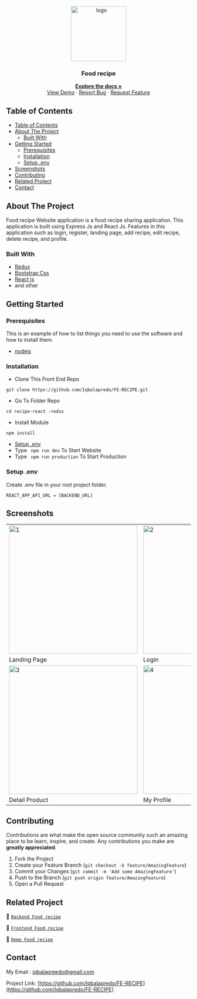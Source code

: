 <br />
<p align="center">
<div align="center">
  <img height="150" <img src="https://iili.io/H3zVku9.png" alt="logo" border="0"/>
</div>
  <h3 align="center">Food recipe</h3>
  <p align="center">
    <a href="https://github.com/Iqbalapredo/FE-RECIPE"><strong>Explore the docs »</strong></a>
    <br />
    <a href="https://mama-recipe2022.netlify.app/">View Demo</a>
    ·
    <a href="">Report Bug</a>
    ·
    <a href="">Request Feature</a>
  </p>
</p>


<!-- TABLE OF CONTENTS -->
## Table of Contents

- [Table of Contents](#table-of-contents)
- [About The Project](#about-the-project)
  - [Built With](#built-with)
- [Getting Started](#getting-started)
  - [Prerequisites](#prerequisites)
  - [Installation](#installation)
  - [Setup .env](#setup-env)
- [Screenshots](#screenshots)
- [Contributing](#contributing)
- [Related Project](#related-project)
- [Contact](#contact)



<!-- ABOUT THE PROJECT -->
## About The Project

Food recipe Website application is a food recipe sharing application. This application is built using Express Js and React Js. Features in this application such as login, register, landing page, add recipe, edit recipe, delete recipe, and profile.

### Built With

- [Redux](https://redux.js.org/)
- [Bootstrap Css](https://getbootstrap.com/)
- [React js](https://reactjs.org/)
- and other


<!-- GETTING STARTED -->
## Getting Started

### Prerequisites

This is an example of how to list things you need to use the software and how to install them.

* [nodejs](https://nodejs.org/en/download/)

### Installation

- Clone This Front End Repo
```
git clone https://github.com/Iqbalapredo/FE-RECIPE.git
```
- Go To Folder Repo
```
cd recipe-react -redux
```
- Install Module
```
npm install
```
- <a href="#setup-env">Setup .env</a>
- Type ` npm run dev` To Start Website
- Type ` npm run production` To Start Production

### Setup .env
Create .env file in your root project folder.
```
REACT_APP_API_URL = [BACKEND_URL]
```

<!-- ROADMAP -->
## Screenshots

<table>
 <tr>
    <td><img width="350px" src="https://iili.io/HfrVZIp.png" border="0" alt="1" /></td>
    <td> <img width="350px" src="https://iili.io/HfrvxF2.png"  border="0"  alt="2" /></td>
  </tr>
   <tr>
    <td>Landing Page</td>
    <td>Login</td>
  </tr>

  <tr>
    <td><img width="350px"  src="https://iili.io/HfrvQl2.png" border="0" alt="3" /> </td>
     <td><img width="350px"  src="https://iili.io/HfrS5Ex.png"  border="0" alt="4" /></td>
  </tr>
   <tr>
    <td>Detail Product</td>
     <td>My Profile</td>
  </tr>
  
 
</table>



<!-- CONTRIBUTING -->
## Contributing

Contributions are what make the open source community such an amazing place to be learn, inspire, and create. Any contributions you make are **greatly appreciated**.

1. Fork the Project
2. Create your Feature Branch (`git checkout -b feature/AmazingFeature`)
3. Commit your Changes (`git commit -m 'Add some AmazingFeature'`)
4. Push to the Branch (`git push origin feature/AmazingFeature`)
5. Open a Pull Request



## Related Project
:rocket: [`Backend Food recipe`](https://github.com/Iqbalapredo/BE-RECIPE)

:rocket: [`Frontend Food recipe`](https://github.com/Iqbalapredo/FE-RECIPE)

:rocket: [`Demo Food recipe`](https://mama-recipe2022.netlify.app/)

<!-- CONTACT -->
## Contact

My Email : iqbalapreedo@gmail.com

Project Link: [https://github.com/Iqbalapredo/FE-RECIPE](https://github.com/Iqbalapredo/FE-RECIPE)
